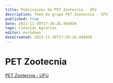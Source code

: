 ```yaml
---
title: Publicacoes de PET Zootecnia - UFU
description: feed do grupo PET Zootecnia - UFU
published: true
date: 2023-11-30T17:36:26.494850
tags: Ciencias Agrarias
editor: markdown
dateCreated: 2023-11-30T17:36:26.494850
---
```


# PET Zootecnia
[PET Zootecnia - UFU](/grupo/120PETZootecniaUFU.md)